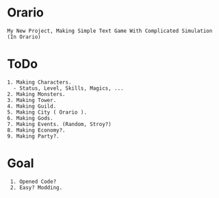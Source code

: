 # Orario
    My New Project, Making Simple Text Game With Complicated Simulation (In Orario)

# ToDo
    1. Making Characters.
      - Status, Level, Skills, Magics, ...
    2. Making Monsters.
    3. Making Tower.
    4. Making Guild.
    5. Making City ( Orario ).
    6. Making Gods.
    7. Making Events. (Random, Stroy?)
    8. Making Economy?.
    9. Making Party?.

# Goal
     1. Opened Code?
     2. Easy? Modding.
    
